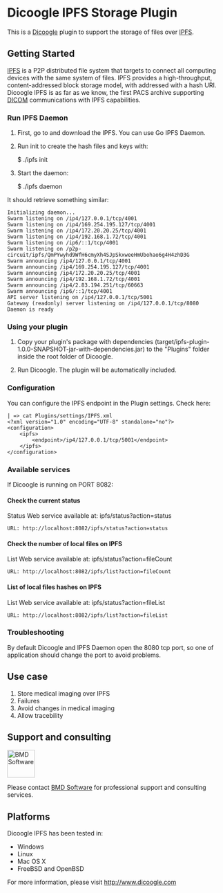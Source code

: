 Dicoogle IPFS Storage Plugin 
========================

This is a [Dicoogle](https://www.dicoogle.com) plugin to support the storage of files over [IPFS](https://ipfs.io/). 

Getting Started
---------------

[IPFS](https://ipfs.io/) is a P2P distributed file system that targets to connect all computing devices with 
the same system of files. IPFS provides a high-throughput, content-addressed block storage model, with 
addressed with a hash URI. Dicoogle IPFS is as far as we know, the first PACS archive supporting [DICOM](https://www.dicomstandard.org/) communications
with IPFS capabilities.
  

### Run IPFS Daemon 


1. First, go to and download the IPFS. You can use Go IPFS Daemon. 
2. Run init to create the hash files and keys with:

    $ ./ipfs init

3. Start the daemon: 

    $ ./ipfs daemon

It should retrieve something similar: 

```
Initializing daemon...
Swarm listening on /ip4/127.0.0.1/tcp/4001
Swarm listening on /ip4/169.254.195.127/tcp/4001
Swarm listening on /ip4/172.20.20.25/tcp/4001
Swarm listening on /ip4/192.168.1.72/tcp/4001
Swarm listening on /ip6/::1/tcp/4001
Swarm listening on /p2p-circuit/ipfs/QmPYwyhd9WfH6cmyXh4SJpSkxweeHmUbohao6g4H4zhD3G
Swarm announcing /ip4/127.0.0.1/tcp/4001
Swarm announcing /ip4/169.254.195.127/tcp/4001
Swarm announcing /ip4/172.20.20.25/tcp/4001
Swarm announcing /ip4/192.168.1.72/tcp/4001
Swarm announcing /ip4/2.83.194.251/tcp/60663
Swarm announcing /ip6/::1/tcp/4001
API server listening on /ip4/127.0.0.1/tcp/5001
Gateway (readonly) server listening on /ip4/127.0.0.1/tcp/8080
Daemon is ready
``` 


### Using your plugin

1. Copy your plugin's package with dependencies (target/ipfs-plugin-1.0.0-SNAPSHOT-jar-with-dependencies.jar)
   to the "Plugins" folder inside the root folder of Dicoogle.

2. Run Dicoogle. The plugin will be automatically included.


### Configuration 

You can configure the IPFS endpoint in the Plugin settings. Check here: 
    

```
| => cat Plugins/settings/IPFS.xml
<?xml version="1.0" encoding="UTF-8" standalone="no"?>
<configuration>
    <ipfs>
        <endpoint>/ip4/127.0.0.1/tcp/5001</endpoint>
    </ipfs>
</configuration>
```

### Available services
If Dicoogle is running on PORT 8082:

#### Check the current status
Status Web service available at: ipfs/status?action=status
    
    URL: http://localhost:8082/ipfs/status?action=status 

#### Check the number of local files on IPFS
List Web service available at: ipfs/status?action=fileCount
    
    URL: http://localhost:8082/ipfs/list?action=fileCount

#### List of local files hashes on IPFS
List Web service available at: ipfs/status?action=fileList
    
    URL: http://localhost:8082/ipfs/list?action=fileList


### Troubleshooting 

By default Dicoogle and IPFS Daemon open the 8080 tcp port, so one of application should change the port to avoid 
problems.


## Use case

1) Store medical imaging over IPFS
2) Failures
3) Avoid changes in medical imaging 
4) Allow tracebility 




## Support and consulting

[<img src="https://raw.githubusercontent.com/wiki/BMDSoftware/dicoogle/images/bmd.png" height="64" alt="BMD Software">](https://www.bmd-software.com)

Please contact [BMD Software](https://www.bmd-software.com) for professional support and consulting services.



Platforms
----------

Dicoogle IPFS has been tested in:

- Windows
- Linux
- Mac OS X
- FreeBSD and OpenBSD

For more information, please visit http://www.dicoogle.com

